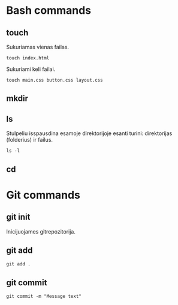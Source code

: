 # Bash commands

## touch

Sukuriamas vienas failas.

```
touch index.html
```

Sukuriami keli failai.

```
touch main.css button.css layout.css
```

## mkdir

## ls

Stulpeliu isspausdina esamoje direktorijoje esanti turini: direktorijas (folderius) ir failus.

```
ls -l
```

## cd

# Git commands

## git init

Inicijuojames gitrepozitorija.

## git add

```
git add .
```

## git commit

```
git commit -m "Message text"
```
